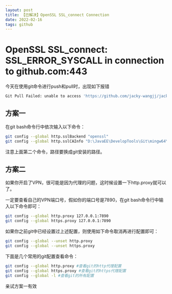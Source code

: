 ```yaml
---
layout: post
title: 【已解决】OpenSSL SSL_connect Connection
date: 2022-02-16
tags: github
---    
```


# OpenSSL SSL_connect: SSL_ERROR_SYSCALL in connection to github.com:443
今天在使用git命令进行push和pull时，出现如下报错     
```bash
Git Pull Failed: unable to access 'https://github.com/jacky-wangjj/jacky-wangjj.github.io.git/': OpenSSL SSL_connect: SSL_ERROR_SYSCALL in connection to github.com:443
```

## 方案一

在git bash命令行中依次输入以下命令：
```bash
git config --global http.sslBackend "openssl"
git config --global http.sslCAInfo "D:\JavaEE\DevelopTools\Git\mingw64\ssl\cert.pem"
```
注意上面第二个命令，路径要换成git安装的路径。

## 方案二

如果你开启了VPN，很可能是因为代理的问题，这时候设置一下http.proxy就可以了。

一定要查看自己的VPN端口号，假如你的端口号是7890，在git bash命令行中输入以下命令即可：
```bash
git config --global http.proxy 127.0.0.1:7890
git config --global https.proxy 127.0.0.1:7890
```

如果你之前git中已经设置过上述配置，则使用如下命令取消再进行配置即可：
```bash
git config --global --unset http.proxy
git config --global --unset https.proxy
```

下面是几个常用的git配置查看命令：
```bash
git config --global http.proxy #查看git的http代理配置
git config --global https.proxy #查看git的https代理配置
git config --global -l #查看git的所有配置
```

亲试方案一有效
